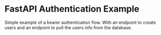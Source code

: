 # FastAPI Authentication Example

Simple example of a bearer authentication flow. With an endpoint to create users and an endpoint to pull the users info from the database.
